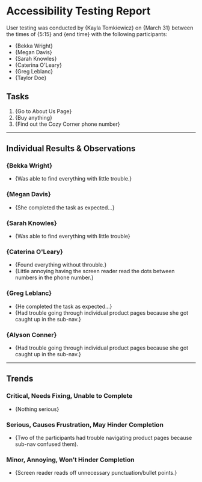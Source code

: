 # Accessibility Testing Report

User testing was conducted by {Kayla Tomkiewicz} on {March 31} between the times of {5:15} and {end time} with the following participants:

- {Bekka Wright}
- {Megan Davis}
- {Sarah Knowles}
- {Caterina O'Leary}
- {Greg Leblanc}
- {Taylor Doe}

## Tasks

1. {Go to About Us Page}
2. {Buy anything}
3. {Find out the Cozy Corner phone number}

---

## Individual Results & Observations

### {Bekka Wright}

- {Was able to find everything with little trouble.}

### {Megan Davis}

- {She completed the task as expected…}

### {Sarah Knowles}

- {Was able to find everything with little trouble}

### {Caterina O'Leary}

- {Found everything without throuble.}
- {Little annoying having the screen reader read the dots between numbers in the phone number.}

### {Greg Leblanc}

- {He completed the task as expected…}
- {Had trouble going through individual product pages because she got caught up in the sub-nav.}

### {Alyson Conner}

- {Had trouble going through individual product pages because she got caught up in the sub-nav.}

---

## Trends

### Critical, Needs Fixing, Unable to Complete

- {Nothing serious}

### Serious, Causes Frustration, May Hinder Completion

- {Two of the participants had trouble navigating product pages because sub-nav confused them).

### Minor, Annoying, Won’t Hinder Completion

- {Screen reader reads off unnecessary punctuation/bullet points.}